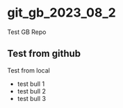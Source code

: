 # git_gb_2023_08_2
Test GB Repo

## Test from github

Test from local

* test bull 1
* test bull 2
* test bull 3